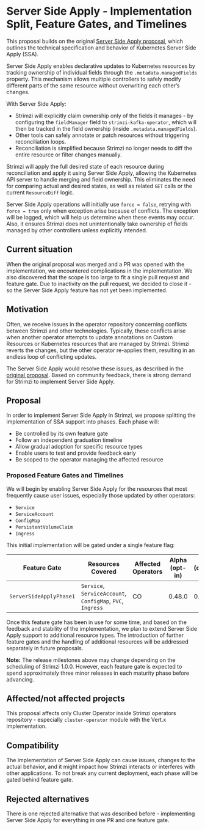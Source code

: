 # Server Side Apply - Implementation Split, Feature Gates, and Timelines

This proposal builds on the original [Server Side Apply proposal](052-k8s-server-side-apply.md), which outlines the technical specification and behavior of Kubernetes Server Side Apply (SSA).

Server Side Apply enables declarative updates to Kubernetes resources by tracking ownership of individual fields through the `.metadata.managedFields` property. 
This mechanism allows multiple controllers to safely modify different parts of the same resource without overwriting each other’s changes.

With Server Side Apply:
- Strimzi will explicitly claim ownership only of the fields it manages - by configuring the `fieldManager` field to `strimzi-kafka-operator`, which will then be tracked in the field ownership (inside `.metadata.managedFields`).
- Other tools can safely annotate or patch resources without triggering reconciliation loops.
- Reconciliation is simplified because Strimzi no longer needs to diff the entire resource or filter changes manually.

Strimzi will apply the full desired state of each resource during reconciliation and apply it using Server Side Apply, allowing the Kubernetes API server to handle merging and field ownership.
This eliminates the need for comparing actual and desired states, as well as related `GET` calls or the current `ResourceDiff` logic.

Server Side Apply operations will initially use `force = false`, retrying with `force = true` only when exception arise because of conflicts.
The exception will be logged, which will help us determine when these events may occur.
Also, it ensures Strimzi does not unintentionally take ownership of fields managed by other controllers unless explicitly intended.

## Current situation

When the original proposal was merged and a PR was opened with the implementation, we encountered complications in the implementation. 
We also discovered that the scope is too large to fit a single pull request and feature gate.
Due to inactivity on the pull request, we decided to close it - so the Server Side Apply feature has not yet been implemented.

## Motivation

Often, we receive issues in the operator repository concerning conflicts between Strimzi and other technologies. 
Typically, these conflicts arise when another operator attempts to update annotations on Custom Resources or Kubernetes resources that are managed by Strimzi.
Strimzi reverts the changes, but the other operator re-applies them, resulting in an endless loop of conflicting updates.

The Server Side Apply would resolve these issues, as described in the [original proposal](052-k8s-server-side-apply.md).
Based on community feedback, there is strong demand for Strimzi to implement Server Side Apply.

## Proposal

In order to implement Server Side Apply in Strimzi, we propose splitting the implementation of SSA support into phases.
Each phase will:

- Be controlled by its own feature gate
- Follow an independent graduation timeline
- Allow gradual adoption for specific resource types
- Enable users to test and provide feedback early
- Be scoped to the operator managing the affected resource

### Proposed Feature Gates and Timelines

We will begin by enabling Server Side Apply for the resources that most frequently cause user issues, especially those updated by other operators:

- `Service`
- `ServiceAccount`
- `ConfigMap`
- `PersistentVolumeClaim`
- `Ingress`

This initial implementation will be gated under a single feature flag:

| Feature Gate            | Resources Covered                                          | Affected Operators | Alpha (opt-in) | Beta (default-on) | GA     |
|-------------------------|------------------------------------------------------------|--------------------|----------------|-------------------|--------|
| `ServerSideApplyPhase1` | `Service`, `ServiceAccount`, `ConfigMap`, `PVC`, `Ingress` | CO                 | 0.48.0         | 0.51.0            | 0.54.0 |

Once this feature gate has been in use for some time, and based on the feedback and stability of the implementation, we plan to extend Server Side Apply support to additional resource types.
The introduction of further feature gates and the handling of additional resources will be addressed separately in future proposals.

**Note:** The release milestones above may change depending on the scheduling of Strimzi 1.0.0. 
However, each feature gate is expected to spend approximately three minor releases in each maturity phase before advancing.

## Affected/not affected projects

This proposal affects only Cluster Operator inside Strimzi operators repository - especially `cluster-operator` module with the Vert.x implementation.

## Compatibility

The implementation of Server Side Apply can cause issues, changes to the actual behavior, and it might impact how Strimzi interacts or interferes with other applications.
To not break any current deployment, each phase will be gated behind feature gate.

## Rejected alternatives

There is one rejected alternative that was described before - implementing Server Side Apply for everything in one PR and one feature gate.
